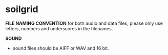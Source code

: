 # soilgrid

**FILE NAMING CONVENTION**
for both audio and data files, please only use letters, numbers and underscores in the filenames.

**SOUND**
* sound files should be AIFF or WAV and 16 bit.
